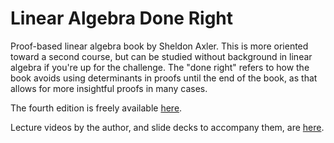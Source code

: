 # Linear Algebra Done Right
Proof-based linear algebra book by Sheldon Axler. This is more oriented toward a second course, but can be studied without background in linear algebra if you're up for the challenge. The "done right" refers to how the book avoids using determinants in proofs until the end of the book, as that allows for more insightful proofs in many cases.

The fourth edition is freely available [here](https://linear.axler.net/LADR4e.pdf).

Lecture videos by the author, and slide decks to accompany them, are [here](https://linear.axler.net/LADRvideos4e.html).
